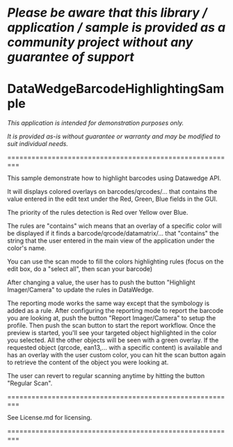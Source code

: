 *Please be aware that this library / application / sample is provided as a community project without any guarantee of support*
=========================================================

# DataWedgeBarcodeHighlightingSample

*This application is intended for demonstration purposes only.*

*It is provided as-is without guarantee or warranty and may be modified to suit individual needs.*

=========================================================

This sample demonstrate how to highlight barcodes using Datawedge API.

It will displays colored overlays on barcodes/qrcodes/... that contains the value entered in the edit text under the Red, Green, Blue fields in the GUI.

The priority of the rules detection is Red over Yellow over Blue.

The rules are "contains" wich means that an overlay of a specific color will be displayed if it finds a barcode/qrcode/datamatrix/... that "contains" the string that the user entered in the main view of the application under the color's name.

You can use the scan mode to fill the colors highlighting rules (focus on the edit box, do a "select all", then scan your barcode)

After changing a value, the user has to push the button "Highlight Imager/Camera" to update the rules in DataWedge.

The reporting mode works the same way except that the symbology is added as a rule.
After configuring the reporting mode to report the barcode you are looking at, push the button "Report Imager/Camera" to setup the profile.
Then push the scan button to start the report workflow.
Once the preview is started, you'll see your targeted object highlighted in the color you selected.
All the other objects will be seen with a green overlay.
If the requested object (qrcode, ean13,... with a specific content) is available and has an overlay with the user custom color, you can hit the scan button again to retrieve the content of the object you were looking at.

The user can revert to regular scanning anytime by hitting the button "Regular Scan".

=========================================================

See License.md for licensing.

=========================================================
